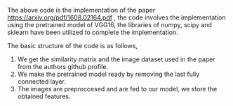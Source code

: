 The above code is the implementation of the paper https://arxiv.org/pdf/1608.02164.pdf , the code involves the implementation using the pretrained model of VGG16,
the libraries of numpy, scipy and sklearn have been utilized to complete the implementation.

The basic structure of the code is as follows,
1) We get the similarity matrix and the image dataset used in the paper from the authors github profile.
2) We make the pretrained model ready by removing the last fully connected layer.
3) The images are preproccesed and are fed to our model, we store the obtained features.

